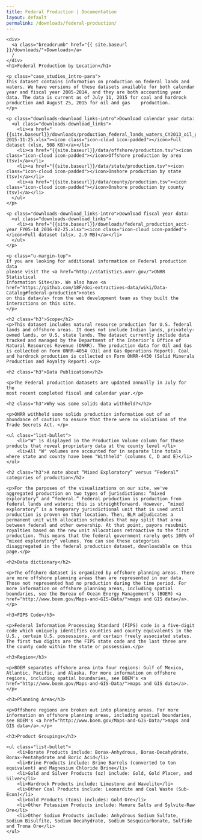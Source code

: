 ```yaml
---
title: Federal Production | Documentation
layout: default
permalink: /downloads/federal-production/
---
```


<div class="container-outer container-margin">

  <article class="container-left-7">

    <div>
      <a class="breadcrumb" href="{{ site.baseurl }}/downloads/">Downloads</a>
      /
    </div>
    <h1>Federal Production by Location</h1>

    <p class="case_studies_intro-para">
    This dataset contains information on production on federal lands and waters. We have versions of these datasets available for both calendar year and fiscal year 2005-2014, and they are both accounting year data. The data is current as of July 11, 2015 for coal and hardrock production and August 25, 2015 for oil and gas    production.
    </p>

    <p class="downloads-download_links-intro">Download calendar year data:
      <ul class="downloads-download_links">
        <li><a href="{{site.baseurl}}/downloads/production_federal_lands_waters_CY2013_oil_gas_solids-2015-11-25.xlsx"><icon class="icon-cloud icon-padded"></icon>Full dataset (xlsx, 508 KB)</a></li>
        <li><a href="{{site.baseurl}}/data/offshore/production.tsv"><icon class="icon-cloud icon-padded"></icon>Offshore production by area (tsv)</a></li>
        <li><a href="{{site.baseurl}}/data/state/production.tsv"><icon class="icon-cloud icon-padded"></icon>Onshore production by state (tsv)</a></li>
        <li><a href="{{site.baseurl}}/data/county/production.tsv"><icon class="icon-cloud icon-padded"></icon>Onshore production by county (tsv)</a></li>
      </ul>
    </p>

    <p class="downloads-download_links-intro">Download fiscal year data:
      <ul class="downloads-download_links">
        <li><a href="{{site.baseurl}}/downloads/federal_production_acct-year_FY05-14_2016-02-25.xlsx"><icon class="icon-cloud icon-padded"></icon>Full dataset (xlsx, 2.9 MB)</a></li>
      </ul>
    </p>

    <p class="u-margin-top">
    If you are looking for additional information on Federal production data
    please visit the <a href="http://statistics.onrr.gov/">ONRR Statistical
    Information Site</a>. We also have <a
    href="https://github.com/18F/doi-extractives-data/wiki/Data-Catalog#federal-production">notes
    on this data</a> from the web development team as they built the
    interactions on this site.
    </p>

    <h2 class="h3">Scope</h2>
    <p>This dataset includes natural resource production for U.S. federal lands and offshore areas. It does not include Indian lands, privately-owned lands, or U.S. state lands. The dataset currently include data tracked and managed by the Department of the Interior’s Office of Natural Resources Revenue (ONRR). The production data for Oil and Gas is collected on Form ONRR-4054 (Oil and Gas Operations Report). Coal and hardrock production is collected on Form ONRR-4430 (Solid Minerals Production and Royalty Report).</p>

    <h2 class="h3">Data Publication</h2>

    <p>The Federal production datasets are updated annually in July for the
    most recent completed fiscal and calendar year.</p>

    <h2 class="h3">Why was some solids data withheld?</h2>

    <p>ONRR withheld some solids production information out of an abundance of caution to ensure that there were no violations of the Trade Secrets Act. </p>

    <ul class="list-bullet">
        <li>"W" is displayed in the Production Volume column for those products that reveal proprietary data at the county level </li>
        <li>All "W" volumes are accounted for in separate line totals where state and county have been "Withheld" (columns C, D and E)</li>
    </ul>

    <h2 class="h3">A note about “Mixed Exploratory” versus “Federal” categories of production</h2>

    <p>For the purposes of the visualizations on our site, we've aggregated production on two types of jurisdictions: “mixed exploratory” and “federal.” Federal production is production from federal lands and waters; this is straightforward. However, “mixed exploratory” is a temporary jurisdictional unit that is used until production is proven on that location. Then, BLM adjudicates a permanent unit with allocation schedules that may split that area between federal and other ownership. At that point, payors resubmit royalties based on the new unit allocations retroactive to the first production. This means that the federal government rarely gets 100% of “mixed exploratory” volumes. You can see these categories disaggregated in the federal production dataset, downloadable on this page.</p>

    <h2>Data dictionary</h2>

    <p>The offshore dataset is organized by offshore planning areas. There are more offshore planning areas than are represented in our data. Those not represented had no production during the time period. For more information on offshore planning areas, including spatial boundaries, see the Bureau of Ocean Energy Management's (BOEM) <a href="http://www.boem.gov/Maps-and-GIS-Data/">maps and GIS data</a>.</p>

    <h3>FIPS Code</h3>

    <p>Federal Information Processing Standard (FIPS) code is a five-digit code which uniquely identifies counties and county equivalents in the U.S., certain U.S. possessions, and certain freely associated states. The first two digits are the FIPS state code and the last three are the county code within the state or possession.</p>

    <h3>Region</h3>

    <p>BOEM separates offshore area into four regions: Gulf of Mexico, Atlantic, Pacific, and Alaska. For more information on offshore regions, including spatial boundaries, see BOEM's <a href="http://www.boem.gov/Maps-and-GIS-Data/">maps and GIS data</a>.</p>

    <h3>Planning Area</h3>

    <p>Offshore regions are broken out into planning areas. For more information on offshore planning areas, including spatial boundaries, see BOEM's <a href="http://www.boem.gov/Maps-and-GIS-Data/">maps and GIS data</a>.</p>

    <h3>Product Groupings</h3>

    <ul class="list-bullet">
        <li>Borate Products include: Borax-Anhydrous, Borax-Decahydrate, Borax-Pentahydrate and Boric Acid</li>
        <li>Brine Products include: Brine Barrels (converted to ton equivalent) and Magnesium Chloride Brine</li>
        <li>Gold and Silver Products (oz) include: Gold, Gold Placer, and Silver</li>
        <li>Hardrock Products include: Limestone and Wavelite</li>
        <li>Other Coal Products include: Leonardite and Coal Waste (Sub-Econ)</li>
        <li>Gold Products (tons) includes: Gold Ore</li>
        <li>Other Potassium Products include: Manure Salts and Sylvite-Raw Ore</li>
        <li>Other Sodium Products include: Anhydrous Sodium Sulfate, Sodium Bisulfite, Sodium Decahydrate, Sodium Sesquicarbonate, Sulfide and Trona Ore</li>
    </ul>


  </article>

</div>
